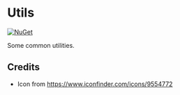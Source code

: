 # Utils

[![NuGet](https://img.shields.io/nuget/v/Asjc.Utils)](https://www.nuget.org/packages/Asjc.Utils/)

Some common utilities.

## Credits

- Icon from https://www.iconfinder.com/icons/9554772